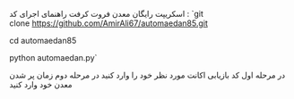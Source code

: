 اسکریپت رایگان معدن فروت کرفت 
راهنمای اجرای کد :
`git clone https://github.com/AmirAli67/automaedan85.git

cd automaedan85

python automaedan.py`

در مرحله اول کد بازیابی اکانت مورد نظر خود را وارد کنید
در مرحله دوم زمان پر شدن معدن خود وارد کنید
